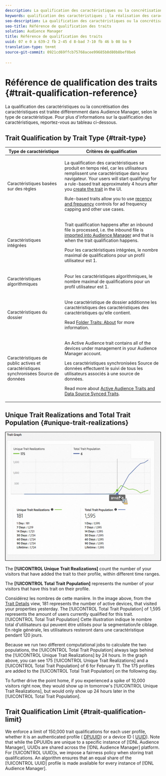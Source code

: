 ```yaml
---
description: La qualification des caractéristiques ou la concrétisation des caractéristiques est traitée différemment dans Audience Manager, selon le type de caractéristique. Pour plus d'informations sur la qualification des caractéristiques, reportez-vous au tableau ci-dessous.
keywords: qualification des caractéristiques ; la réalisation des caractéristiques ; Realizations de caractéristiques uniques ; UTR ; Population totale de caractéristiques ; TTP
seo-description: La qualification des caractéristiques ou la concrétisation des caractéristiques est traitée différemment dans Audience Manager, selon le type de caractéristique. Pour plus d'informations sur la qualification des caractéristiques, reportez-vous au tableau ci-dessous.
seo-title: Référence de qualification des traits
solution: Audience Manager
title: Référence de qualification des traits
uuid: 07 e 0 a 639-2 fb 2-45 d 8-bad 7-10 fb 46 b 08 ba 9
translation-type: tm+mt
source-git-commit: 0921cd69ffcb75768acee99685b0d80b8bef0be6

---
```



# Référence de qualification des traits {#trait-qualification-reference}

La qualification des caractéristiques ou la concrétisation des caractéristiques est traitée différemment dans Audience Manager, selon le type de caractéristique. Pour plus d&#39;informations sur la qualification des caractéristiques, reportez-vous au tableau ci-dessous.

## Trait Qualification by Trait Type {#trait-type}

<table id="table_14CD705F376B44EEA9A6C011984356F0"> 
 <thead> 
  <tr> 
   <th colname="col1" class="entry"> Type de caractéristique </th> 
   <th colname="col2" class="entry"> Critères de qualification </th> 
  </tr> 
 </thead>
 <tbody> 
  <tr> 
   <td colname="col1"> <p>Caractéristiques basées sur des règles </p> </td> 
   <td colname="col2"> <p>La qualification des caractéristiques se produit en temps réel, car les utilisateurs remplissent une caractéristique dans leur navigateur. Your users will start qualifying for a rule-based trait approximately 4 hours after you <a href="../../features/traits/create-onboarded-rule-based-traits.md#create-rules-based-or-onboarded-traits"> create the trait</a> in the UI. </p> <p>Rule-based traits allow you to use <a href="../../features/segments/recency-and-frequency.md"> recency and frequency</a> controls for ad frequency capping and other use cases. </p> </td> 
  </tr> 
  <tr> 
   <td colname="col1"> <p>Caractéristiques intégrées </p> </td> 
   <td colname="col2"> <p>Trait qualification happens after an inbound file is processed, i.e. the inbound file is <a href="../../faq/faq-inbound-data-ingestion.md"> imported into Audience Manager</a> and that is when the trait qualification happens. </p> <p> Pour les caractéristiques intégrées, le nombre maximal de qualifications pour un profil utilisateur est 1. </p> </td> 
  </tr> 
  <tr> 
   <td colname="col1"> <p>Caractéristiques algorithmiques </p> </td> 
   <td colname="col2"> <p>Pour les caractéristiques algorithmiques, le nombre maximal de qualifications pour un profil utilisateur est 1. </p> </td> 
  </tr> 
  <tr> 
   <td colname="col1"> <p>Caractéristiques du dossier </p> </td> 
   <td colname="col2"> <p>Une caractéristique de dossier additionne les caractéristiques des caractéristiques des caractéristiques qu'elle contient. </p> <p>Read <a href="../../features/traits/about-folder-traits.md"> Folder Traits: About</a> for more information. </p> </td> 
  </tr>
  <tr> 
   <td colname="col1"> <p>Caractéristiques de public actives et caractéristiques synchronisées Source de données </p> </td> 
   <td colname="col2"> <p>An <span class="wintitle"> Active Audience</span> trait contains all of the devices under management in your <span class="wintitle"> Audience Manager</span> account. </p> <p><span class="wintitle"> Les caractéristiques synchronisées Source de données</span> effectuent le suivi de tous les utilisateurs associés à une source de données. </p> <p>Read more about <a href="../../features/traits/client-activity-synced-audience-traits.md"> Active Audience Traits and Data Source Synced Traits</a>. </p> </td>
  </tr>
 </tbody>
</table>

## Unique Trait Realizations and Total Trait Population {#unique-trait-realizations}

![](assets/utr-ttp1.png)

The **[!UICONTROL Unique Trait Realizations]** count the number of your visitors that have added the trait to their profile, within different time ranges.

The **[!UICONTROL Total Trait Population]** represents the number of your visitors that have this trait on their profile.

Considérez les nombres de cette manière. In the image above, from the [Trait Details](../../features/traits/trait-details-page.md) view, 181 represents the number of active devices, that visited your properties yesterday. The [!UICONTROL Total Trait Population] of 1,595 represents the amount of users currently qualified for this trait. [!UICONTROL Total Trait Population] Cette illustration indique le nombre total d&#39;utilisateurs qui peuvent être utilisés pour la segmentation/le ciblage. En règle générale, les utilisateurs resteront dans une caractéristique pendant 120 jours.

Because we run two different computational jobs to calculate the two populations, the [!UICONTROL Total Trait Population] always lags behind the [!UICONTROL Unique Trait Realizations] by 24 hours. In the graph above, you can see 175 [!UICONTROL Unique Trait Realizations] and a [!UICONTROL Total Trait Population] of 6 for February 11. The 175 profiles are added to the [!UICONTROL Total Trait Population] on the following day.

To further drive the point home, if you experienced a spike of 10,000 visitors right now, they would show up in tomorrow&#39;s [!UICONTROL Unique Trait Realizations], but would only show up 24 hours later in the [!UICONTROL Total Trait Population].

## Trait Qualification Limit {#trait-qualification-limit}

We enforce a limit of 150,000 trait qualifications for each user profile, whether it is an authenticated profile ( [DPUUID](../../reference/ids-in-aam.md)) or a device ID ( [UUID](../../reference/ids-in-aam.md)). Note that while the DPUUIDs are unique to a specific instance of [!DNL Audience Manager], UUIDs are shared across the [!DNL Audience Manager] platform. For [!UICONTROL UUID]s, we impose a fairness policy when storing trait qualifications. An algorithm ensures that an equal share of the [!UICONTROL UUID] profile is made available for every instance of [!DNL Audience Manager].
